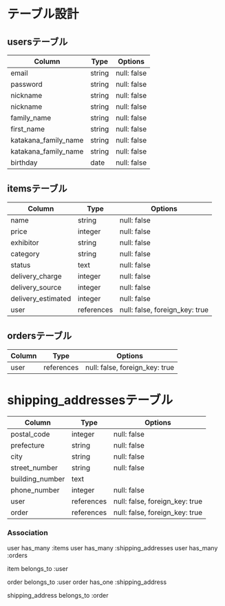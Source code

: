 # テーブル設計

## usersテーブル

|Column              |Type        |Options      |
|--------------------|------------|-------------|
|email               |string      |null: false  |
|password            |string      |null: false  |
|nickname            |string      |null: false  |
|nickname            |string      |null: false  |
|family_name         |string      |null: false  |
|first_name          |string      |null: false  |
|katakana_family_name|string      |null: false  |
|katakana_family_name|string      |null: false  |
|birthday            |date        |null: false  |

## itemsテーブル

|Column             |Type      |Options                       |
|-------------------|----------|------------------------------|
|name               |string    |null: false                   |
|price              |integer   |null: false                   |
|exhibitor          |string    |null: false                   |
|category           |string    |null: false                   |
|status             |text      |null: false                   |
|delivery_charge    |integer   |null: false                   |  
|delivery_source    |integer   |null: false                   | 
|delivery_estimated |integer   |null: false                   |
|user               |references|null: false, foreign_key: true|

## ordersテーブル

|Column        |Type      |Options                       |
|--------------|----------|------------------------------|
|user          |references|null: false, foreign_key: true|

# shipping_addressesテーブル

|Column             |Type      |Options                       |
|-------------------|----------|------------------------------|
|postal_code        |integer   |null: false                   |
|prefecture         |string    |null: false                   |
|city               |string    |null: false                   |
|street_number      |string    |null: false                   |
|building_number    |text      |                              |
|phone_number       |integer   |null: false                   |
|user               |references|null: false, foreign_key: true|
|order              |references|null: false, foreign_key: true|

### Association

user has_many :items
user has_many :shipping_addresses
user has_many :orders

item belongs_to :user

order belongs_to :user
order has_one :shipping_address

shipping_address belongs_to :order
